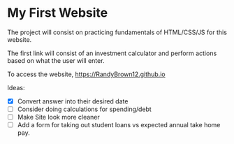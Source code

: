 # My First Website

The project will consist on practicing fundamentals of HTML/CSS/JS for this website.

The first link will consist of an investment calculator and perform actions based on what the user will enter.

To access the website, https://RandyBrown12.github.io

Ideas:

* [X] Convert answer into their desired date
* [ ] Consider doing calculations for spending/debt
* [ ] Make Site look more cleaner
* [ ] Add a form for taking out student loans vs expected annual take home pay.

